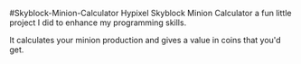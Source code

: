 #Skyblock-Minion-Calculator
Hypixel Skyblock Minion Calculator a fun little project I did to enhance my programming skills.

It calculates your minion production and gives a value in coins that you'd get. 
